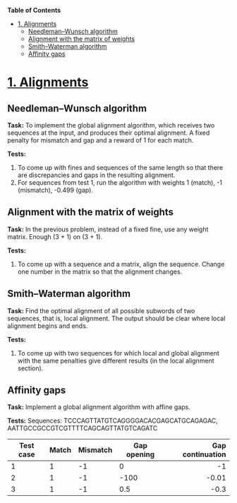 **Table of Contents**

- [1. Alignments](#1-alignments)
  * [Needleman–Wunsch algorithm](#needleman-wunsch-algorithm)
  * [Alignment with the matrix of weights](#alignment-with-the-matrix-of-weights)
  * [Smith–Waterman algorithm](#smith-waterman-algorithm)
  * [Affinity gaps](#affinity-gaps)

# [1. Alignments](1_alignments.ipynb)

## Needleman–Wunsch algorithm
**Task:**
To implement the global alignment algorithm, which receives two sequences at the input, and produces their optimal alignment. A fixed penalty for mismatch and gap and a reward of 1 for each match.

**Tests:**
                
1. To come up with fines and sequences of the same length so that there are discrepancies and gaps in the resulting alignment.
2. For sequences from test 1, run the algorithm with weights 1 (match), -1 (mismatch), -0.499 (gap).
                

## Alignment with the matrix of weights
**Task:**
In the previous problem, instead of a fixed fine, use any weight matrix. Enough (3 + 1) on (3 + 1).

**Tests:**
                
1. To come up with a sequence and a matrix, align the sequence. Change one number in the matrix so that the alignment changes.
                

## Smith–Waterman algorithm
**Task:**
Find the optimal alignment of all possible subwords of two sequences, that is, local alignment. The output should be clear where local alignment begins and ends.

**Tests:**
                
1. To come up with two sequences for which local and global alignment with the same penalties give different results (in the local alignment section).
                

## Affinity gaps
**Task:**
Implement a global alignment algorithm with affine gaps.

**Tests:**
Sequences:
TCCCAGTTATGTCAGGGGACACGAGCATGCAGAGAC, AATTGCCGCCGTCGTTTTCAGCAGTTATGTCAGATC
                
| Test case | Match | Mismatch | Gap opening | Gap continuation |
| --------- | --------- | --------- | --------- | -----:|
| 1  | 1 |-1 |  0 | -1 |
| 2 |  1 | -1 | -100 | -0.01 |
| 3 | 1 | -1 | 0.5 | -0.3 |
